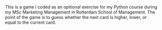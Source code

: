 This is a game I coded as an opitional exercise for my Python course during my MSc Marketing Management in Rotterdam School of Management. 
The point of the game is to guess whether the next card is higher, lower, or equal to the current card. 
